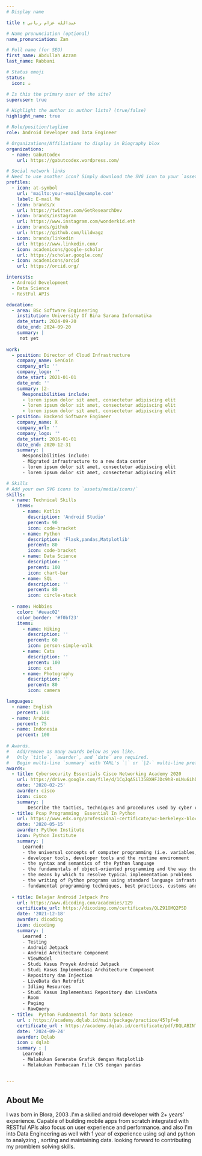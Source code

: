 ```yaml
---
# Display name

title : عبدالله عزام رباني

# Name pronunciation (optional)
name_pronunciation: Zam

# Full name (for SEO)
first_name: Abdullah Azzam 
last_name: Rabbani

# Status emoji
status:
  icon: ☕️

# Is this the primary user of the site?
superuser: true

# Highlight the author in author lists? (true/false)
highlight_name: true

# Role/position/tagline
role: Android Developer and Data Engineer

# Organizations/Affiliations to display in Biography blox
organizations:
  - name: GabutCodex
    url: https://gabutcodex.wordpress.com/

# Social network links
# Need to use another icon? Simply download the SVG icon to your `assets/media/icons/` folder.
profiles:
  - icon: at-symbol
    url: 'mailto:your-email@example.com'
    label: E-mail Me
  - icon: brands/x
    url: https://twitter.com/GetResearchDev
  - icon: brands/instagram
    url: https://www.instagram.com/wonderkid.eth
  - icon: brands/github
    url: https://github.com/lildwagz
  - icon: brands/linkedin
    url: https://www.linkedin.com/
  - icon: academicons/google-scholar
    url: https://scholar.google.com/
  - icon: academicons/orcid
    url: https://orcid.org/

interests:
  - Android Development
  - Data Science
  - RestFul APIs

education:
  - area: BSc Software Engineering
    institution: University Of Bina Sarana Informatika
    date_start: 2024-09-20
    date_end: 2024-09-20
    summary: |
     not yet
      
work:
  - position: Director of Cloud Infrastructure
    company_name: GenCoin
    company_url: ''
    company_logo: ''
    date_start: 2021-01-01
    date_end: ''
    summary: |2-
      Responsibilities include:
      - lorem ipsum dolor sit amet, consectetur adipiscing elit
      - lorem ipsum dolor sit amet, consectetur adipiscing elit
      - lorem ipsum dolor sit amet, consectetur adipiscing elit
  - position: Backend Software Engineer
    company_name: X
    company_url: ''
    company_logo: ''
    date_start: 2016-01-01
    date_end: 2020-12-31
    summary: |
      Responsibilities include:
      - Migrated infrastructure to a new data center
      - lorem ipsum dolor sit amet, consectetur adipiscing elit
      - lorem ipsum dolor sit amet, consectetur adipiscing elit

# Skills
# Add your own SVG icons to `assets/media/icons/`
skills:
  - name: Technical Skills
    items:
      - name: Kotlin
        description: 'Android Studio'
        percent: 90
        icon: code-bracket
      - name: Python
        description: 'Flask,pandas,Matplotlib'
        percent: 80
        icon: code-bracket
      - name: Data Science
        description: ''
        percent: 100
        icon: chart-bar
      - name: SQL
        description: ''
        percent: 80
        icon: circle-stack
        
  - name: Hobbies
    color: '#eeac02'
    color_border: '#f0bf23'
    items:
      - name: Hiking
        description: ''
        percent: 60
        icon: person-simple-walk
      - name: Cats
        description: ''
        percent: 100
        icon: cat
      - name: Photography
        description: ''
        percent: 80
        icon: camera

languages:
  - name: English
    percent: 100
  - name: Arabic
    percent: 75
  - name: Indonesia
    percent: 100
    
# Awards.
#   Add/remove as many awards below as you like.
#   Only `title`, `awarder`, and `date` are required.
#   Begin multi-line `summary` with YAML's `|` or `|2-` multi-line prefix and indent 2 spaces below.
awards:
  - title: Cybersecurity Essentials Cisco Networking Academy 2020
    url: https://drive.google.com/file/d/1CqJqASil35BXHFJDc9h8-nLNu6ihbvAM/view?usp=sharing
    date: '2020-02-25'
    awarder: cisco
    icon: cisco
    summary: |
        Describe the tactics, techniques and procedures used by cyber criminals; Describe the principles of confidentiality, integrity, and availability as they relate to data states and cybersecurity countermeasures;Describe technologies, products and procedures used to protect confidentiality, ensure integrity and provide high availability. Explain how cybersecurity professionals use technologies, processes and procedures to defend all components of the network.Explain the purpose of laws related to cybersecurity.
  - title: Pcap Programming  Essential In Python
    url: https://www.edx.org/professional-certificate/uc-berkeleyx-blockchain-fundamentals
    date: '2020-05-15'
    awarder: Python Institute
    icon: Python Institute
    summary: |
      Learned:
      - the universal concepts of computer programming (i.е. variables, flow control, data structures, algorithms, conditional execution, loops, functions, etc.)
      - developer tools, developer tools and the runtime environment
      - the syntax and semantics of the Python language
      - the fundamentals of object-oriented programming and the way they are adopted in Python
      - the means by which to resolve typical implementation problems
      - the writing of Python programs using standard language infrastructure
      - fundamental programming techniques, best practices, customs and vocabulary, including the most common library functions in Python 3
    
  - title: Belajar Android Jetpack Pro
    url: https://www.dicoding.com/academies/129
    certificate_url: https://dicoding.com/certificates/QLZ91OMQ2P5D
    date: '2021-12-18'
    awarder: dicoding
    icon: dicoding
    summary: |
      Learned :
      - Testing
      - Android Jetpack
      - Android Architecture Component
      - ViewModel
      - Studi Kasus Proyek Android Jetpack
      - Studi Kasus Implementasi Architecture Component
      - Repository dan Injection
      - LiveData dan Retrofit
      - Idling Resources
      - Studi Kasus Implementasi Repository dan LiveData
      - Room
      - Paging
      - RawQuery
  - title:  Python Fundamental for Data Science 
    url : https://academy.dqlab.id/main/package/practice/45?pf=0
    certificate_url : https://academy.dqlab.id/certificate/pdf/DQLABINTP1MMALPM
    date: '2024-09-24'
    awarder: Dqlab
    icon : dqlab
    summary : |
      Learned:
      - Melakukan Generate Grafik dengan Matplotlib
      - Melakukan Pembacaan File CVS dengan pandas
      

---
```


## About Me

 I was born in Blora, 2003 .I'm a skilled android  developer with 2+ years’ experience. Capable of building mobile apps from scratch integrated with RESTful APIs
 also focus on user experience and performance. and also I'm into Data Engineering as well with 1 year of experience using sql and python to analyzing , sorting and maintaining data. looking forward to contributing my promblem solving skills.